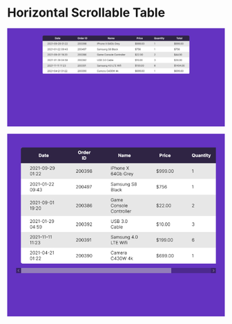 # Horizontal Scrollable Table

![Full table](https://github.com/nslcoder/100-Days-Of-CSS/blob/main/screenshots/full-table.png)

![Horizontal scrollable table](https://github.com/nslcoder/100-Days-Of-CSS/blob/main/screenshots/horizontal-scrollable-table.png)
